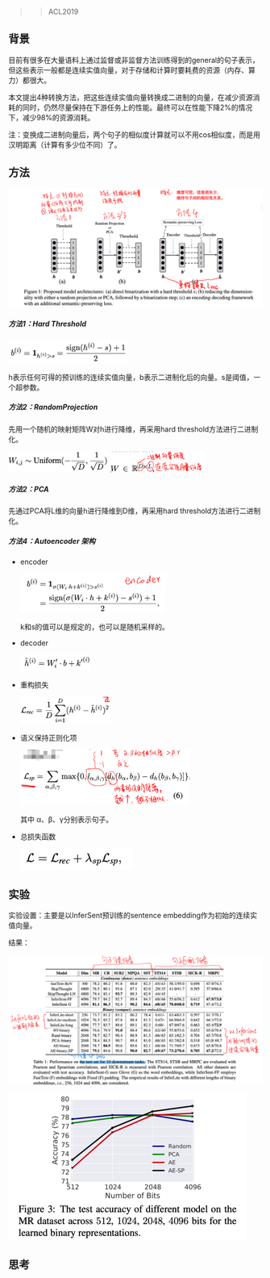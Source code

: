 > > ACL2019

## 背景

目前有很多在大量语料上通过监督或非监督方法训练得到的general的句子表示，但这些表示一般都是连续实值向量，对于存储和计算时要耗费的资源（内存、算力）都很大。

本文提出4种转换方法，把这些连续实值向量转换成二进制的向量，在减少资源消耗的同时，仍然尽量保持在下游任务上的性能。最终可以在性能下降2%的情况下，减少98%的资源消耗。

注：变换成二进制向量后，两个句子的相似度计算就可以不用cos相似度，而是用汉明距离（计算有多少位不同）了。



## 方法

![image-20200216175407344](../../images/image-20200216175407344.png)

##### 方法1：Hard Threshold

<img src="../../images/image-20200216175543213.png" alt="image-20200216175543213" style="zoom:33%;" />

h表示任何可得的预训练的连续实值向量，b表示二进制化后的向量。s是阈值，一个超参数。

##### 方法2：RandomProjection

先用一个随机的映射矩阵W对h进行降维，再采用hard threshold方法进行二进制化。

<img src="../../images/image-20200216175736801.png" alt="image-20200216175736801" style="zoom:33%;" />

<img src="../../images/image-20200216175752839.png" alt="image-20200216175752839" style="zoom:33%;" />

##### 方法2：PCA

先通过PCA将L维的向量h进行降维到D维，再采用hard threshold方法进行二进制化。

##### 方法4：Autoencoder 架构

- encoder

  <img src="../../images/image-20200216175948730.png" alt="image-20200216175948730" style="zoom:33%;" />

  k和s的值可以是规定的，也可以是随机采样的。

- decoder

  <img src="../../images/image-20200216180039370.png" alt="image-20200216180039370" style="zoom:33%;" />

- 重构损失

  <img src="../../images/image-20200216180059863.png" alt="image-20200216180059863" style="zoom:33%;" />

- 语义保持正则化项

  <img src="../../images/image-20200216180242024.png" alt="image-20200216180242024" style="zoom:33%;" />

  其中 α、β、γ分别表示句子。

- 总损失函数

  <img src="../../images/image-20200216180341291.png" alt="image-20200216180341291" style="zoom:50%;" />



## 实验

实验设置：主要是以InferSent预训练的sentence embedding作为初始的连续实值向量。

结果：

![image-20200216180430051](../../images/image-20200216180430051.png)



<img src="../../images/image-20200216180640583.png" alt="image-20200216180640583" style="zoom:50%;" />



## 思考
